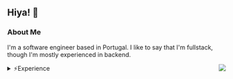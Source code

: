 ## Hiya! 👋

### About Me
I'm a software engineer based in Portugal. I like to say that I'm fullstack, though I'm mostly experienced in backend.

<a href="https://discord.com/users/1002211864773660732">
  <img src="https://lanyard-profile-readme.vercel.app/api/1002211864773660732?hideTimestamp=true&idleMessage=Just%20chillin'..." align="right" />
</a>

<details>
<summary>⚡️Experience</summary>

#### Languages/Runtimes

[![Languages/Runtimes](https://skillicons.dev/icons?i=js,nodejs,ts,cpp,html,md)](https://skillicons.dev)

#### Frameworks
[![Frameworks](https://skillicons.dev/icons?i=react,nextjs,tailwindcss,express)](https://skillicons.dev)

#### Tools
[![Tools](https://skillicons.dev/icons?i=vscode,idea,bash,vim,docker,git,github,githubactions)](https://skillicons.dev)

#### Databases
[![Databases](https://skillicons.dev/icons?i=prisma)](https://skillicons.dev)

#### Others
[![Others](https://skillicons.dev/icons?i=cloudflare,aws,vercel,linux)](https://skillicons.dev)

<details>

<summary>Learning</summary>

[![Learning](https://skillicons.dev/icons?i=graphql,apollo,jest,vue,astro,svelte,nuxtjs,rust,swift,go,ruby)](https://skillicons.dev)

</details>

</details>
